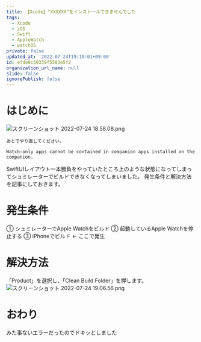 ```yaml
---
title: 【Xcode】"XXXXXX"をインストールできませんでした
tags:
  - Xcode
  - iOS
  - Swift
  - AppleWatch
  - watchOS
private: false
updated_at: '2022-07-24T19:10:01+09:00'
id: efde0c50339f5583e5f2
organization_url_name: null
slide: false
ignorePublish: false
---
```

# はじめに
![スクリーンショット 2022-07-24 18.58.08.png](https://qiita-image-store.s3.ap-northeast-1.amazonaws.com/0/1745371/359e04e6-07d6-a0c8-dfe4-fe0808aeb6aa.png)
```
あとでやり直してください。
```
```
Watch-only apps cannot be contained in companion apps installed on the companion.
```

SwiftUIレイアウト一本勝負をやっていたところ上のような状態になってしまってシュミレーターでビルドできなくなってしまいました。
発生条件と解決方法を記事にしておきます。

# 発生条件
① シュミレーターでApple Watchをビルド
② 起動しているApple Watchを停止する
③ iPhoneでビルド ← ここで発生

# 解決方法
「Product」を選択し、「Clean Build Folder」を押します。
![スクリーンショット 2022-07-24 19.06.56.png](https://qiita-image-store.s3.ap-northeast-1.amazonaws.com/0/1745371/8978528a-34b7-1858-3254-593dbcbc2b10.png)

# おわり
みた事ないエラーだったのでドキッとしました
